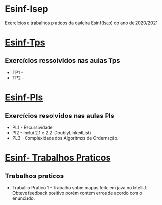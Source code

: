 # Esinf-Isep
Exercícios e trabalhos praticos da cadeira Esinf(Isep) do ano de 2020/2021

# [Esinf-Tps](https://github.com/GabrielPelosi/Esinf-Isep/tree/main/ESINF-Tps/TP2_Generics)
## Exercícios ressolvidos nas aulas Tps ##
* TP1 -
* TP2 -


# [Esinf-Pls](https://github.com/GabrielPelosi/Esinf-Isep/tree/main/ESINF-Pls)
## Exercícios resolvidos nas aulas Pls ##
* PL1 - Recursividade
* Pl2 - Inclui 2.1 e 2.2 (DoublyLinkedList)
* PL3 - Complexidade dos Algoritmos de Ordernação.


# [Esinf- Trabalhos Praticos](https://github.com/GabrielPelosi/Esinf-Isep/tree/main/ESINF-TRABALHOS-PRATICOS)
## Trabalhos praticos ##
* Trabalho Pratico 1 - Trabalho sobre mapas feito em java no IntelliJ. Obteve feedback positivo porém contém erros de acordo com o enunciado.
